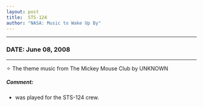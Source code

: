 ```yaml
---
layout: post
title:  STS-124
author: "NASA: Music to Wake Up By"
---
```


----
### DATE: June 08, 2008
----
✧ The theme music from The Mickey Mouse Club by UNKNOWN

##### Comment:
* was played for the STS-124 crew.
